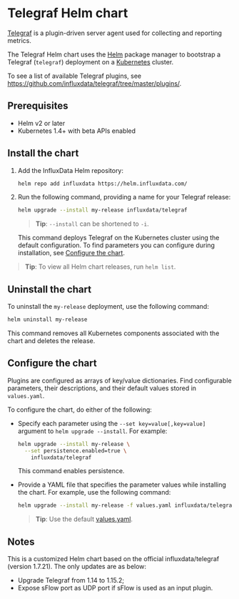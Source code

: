 # Telegraf Helm chart

[Telegraf](https://github.com/influxdata/telegraf) is a plugin-driven server agent used for collecting and reporting metrics.

The Telegraf Helm chart uses the [Helm](https://helm.sh) package manager to bootstrap a Telegraf (`telegraf`) deployment on a [Kubernetes](http://kubernetes.io) cluster.

To see a list of available Telegraf plugins, see https://github.com/influxdata/telegraf/tree/master/plugins/.

## Prerequisites

- Helm v2 or later
- Kubernetes 1.4+ with beta APIs enabled

## Install the chart

1. Add the InfluxData Helm repository:

   ```bash
   helm repo add influxdata https://helm.influxdata.com/
   ```

2. Run the following command, providing a name for your Telegraf release:

   ```bash
   helm upgrade --install my-release influxdata/telegraf
   ```

   > **Tip**: `--install` can be shortened to `-i`.

   This command deploys Telegraf on the Kubernetes cluster using the default configuration. To find parameters you can configure during installation, see [Configure the chart](#configure-the-chart).

  > **Tip**: To view all Helm chart releases, run `helm list`.

## Uninstall the chart

To uninstall the `my-release` deployment, use the following command:

```bash
helm uninstall my-release
```

This command removes all Kubernetes components associated with the chart and deletes the release.

## Configure the chart

Plugins are configured as arrays of key/value dictionaries. Find configurable parameters, their descriptions, and their default values stored in `values.yaml`.

To configure the chart, do either of the following:

- Specify each parameter using the `--set key=value[,key=value]` argument to `helm upgrade --install`. For example:

  ```bash
  helm upgrade --install my-release \
    --set persistence.enabled=true \
      influxdata/telegraf
  ```

  This command enables persistence.

- Provide a YAML file that specifies the parameter values while installing the chart. For example, use the following command:

  ```bash
  helm upgrade --install my-release -f values.yaml influxdata/telegraf
  ```

  > **Tip**: Use the default [values.yaml](values.yaml).

## Notes

This is a customized Helm chart based on the official influxdata/telegraf (version 1.7.21). The only updates are as below:

- Upgrade Telegraf from 1.14 to 1.15.2;
- Expose sFlow port as UDP port if sFlow is used as an input plugin.
